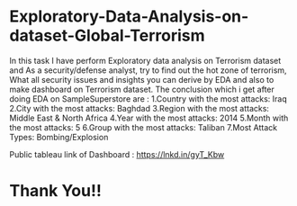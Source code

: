 # Exploratory-Data-Analysis-on-dataset-Global-Terrorism
In this task I have perform Exploratory data analysis on Terrorism dataset and As a security/defense analyst, try to find out the hot zone of terrorism, What all security issues and insights you can derive by EDA and also to make dashboard on Terrorism dataset. The conclusion which i get after doing EDA on SampleSuperstore are :
1.Country with the most attacks: Iraq
2.City with the most attacks: Baghdad
3.Region with the most attacks: Middle East & North Africa
4.Year with the most attacks: 2014
5.Month with the most attacks: 5
6.Group with the most attacks: Taliban
7.Most Attack Types: Bombing/Explosion

Public tableau link of Dashboard : https://lnkd.in/gyT_Kbw

# Thank You!!
